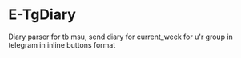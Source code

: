 # E-TgDiary
Diary parser for tb msu, send diary for current_week for u'r group in telegram in inline buttons format
